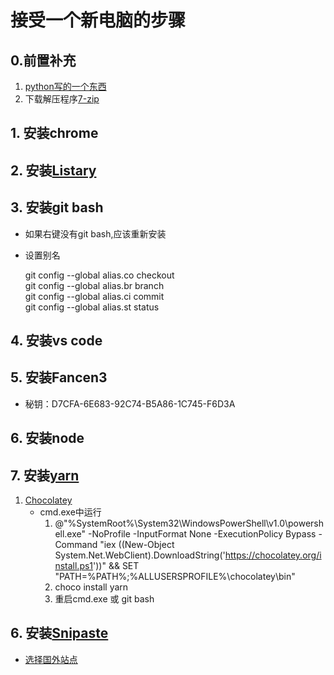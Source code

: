 
# 接受一个新电脑的步骤
## 0.前置补充
1. [python写的一个东西](https://github.com/AFu-1993/abc/blob/init/python.7z)
2. 下载解压程序[7-zip](https://www.7-zip.org/)

## 1. 安装chrome

## 2. 安装[**Listary**](https://www.listary.com/download "提高调用文件的效率")

## 3. 安装**git bash**
+ 如果右键没有git bash,应该重新安装
+ 设置别名

    git config --global alias.co checkout  
    git config --global alias.br branch  
    git config --global alias.ci commit  
    git config --global alias.st status 

## 4. 安装**vs code**

## 5. 安装**Fancen3**
+ 秘钥：D7CFA-6E683-92C74-B5A86-1C745-F6D3A

## 6. 安装**node**

## 7. 安装[**yarn**](https://yarn.bootcss.com/docs/install/#windows-stable)
1. [Chocolatey](https://chocolatey.org/install#installing-chocolatey) 
    + cmd.exe中运行
        1. @"%SystemRoot%\System32\WindowsPowerShell\v1.0\powershell.exe" -NoProfile -InputFormat None -ExecutionPolicy Bypass -Command "iex ((New-Object System.Net.WebClient).DownloadString('https://chocolatey.org/install.ps1'))" && SET "PATH=%PATH%;%ALLUSERSPROFILE%\chocolatey\bin"
        2. choco install yarn
        3. 重启cmd.exe 或 git bash
## 6. 安装[**Snipaste**](https://docs.snipaste.com/zh-cn/download)
+ [选择国外站点](https://dl.snipaste.com/win-x64)


